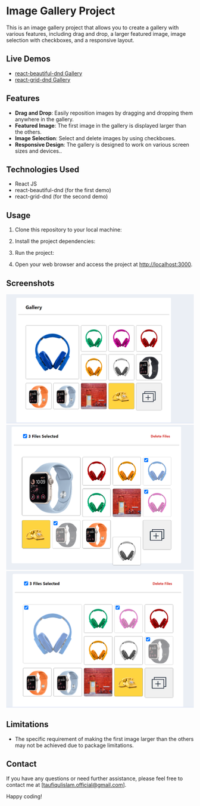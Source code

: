# Image Gallery Project

This is an image gallery project that allows you to create a gallery with various features, including drag and drop, a larger featured image, image selection with checkboxes, and a responsive layout.

## Live Demos

- [react-beautiful-dnd Gallery](https://image-gallery-react-beautiful-dnd.netlify.app/)
- [react-grid-dnd Gallery](https://image-gallery-react-grid-dnd.netlify.app/)

## Features

- **Drag and Drop**: Easily reposition images by dragging and dropping them anywhere in the gallery.
- **Featured Image**: The first image in the gallery is displayed larger than the others.
- **Image Selection**: Select and delete images by using checkboxes.
- **Responsive Design**: The gallery is designed to work on various screen sizes and devices..

## Technologies Used

- React JS
- react-beautiful-dnd (for the first demo)
- react-grid-dnd (for the second demo)

## Usage

1. Clone this repository to your local machine:

2. Install the project dependencies:

3. Run the project:

4. Open your web browser and access the project at [http://localhost:3000](http://localhost:3000).

## Screenshots

![Screenshot of the Image Gallery](/src/images/b-dnd.PNG)
![Screenshot of the Image Gallery](/src/images/b-dnd-drag.PNG)
![Screenshot of the Image Gallery](/src/images/delete-files-b-dnd.PNG)

## Limitations

- The specific requirement of making the first image larger than the others may not be achieved due to package limitations.

## Contact

If you have any questions or need further assistance, please feel free to contact me at [taufiqulislam.official@gmail.com].

Happy coding!
